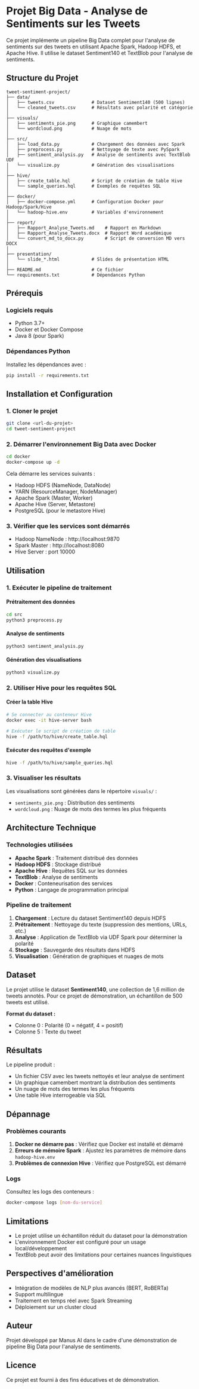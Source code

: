 # Projet Big Data - Analyse de Sentiments sur les Tweets

Ce projet implémente un pipeline Big Data complet pour l'analyse de sentiments sur des tweets en utilisant Apache Spark, Hadoop HDFS, et Apache Hive. Il utilise le dataset Sentiment140 et TextBlob pour l'analyse de sentiments.

## Structure du Projet

```
tweet-sentiment-project/
├── data/
│   ├── tweets.csv              # Dataset Sentiment140 (500 lignes)
│   └── cleaned_tweets.csv      # Résultats avec polarité et catégorie
│
├── visuals/
│   ├── sentiments_pie.png      # Graphique camembert
│   └── wordcloud.png           # Nuage de mots
│
├── src/
│   ├── load_data.py            # Chargement des données avec Spark
│   ├── preprocess.py           # Nettoyage de texte avec PySpark
│   ├── sentiment_analysis.py   # Analyse de sentiments avec TextBlob UDF
│   └── visualize.py            # Génération des visualisations
│
├── hive/
│   ├── create_table.hql        # Script de création de table Hive
│   └── sample_queries.hql      # Exemples de requêtes SQL
│
├── docker/
│   ├── docker-compose.yml      # Configuration Docker pour Hadoop/Spark/Hive
│   └── hadoop-hive.env         # Variables d'environnement
│
├── report/
│   ├── Rapport_Analyse_Tweets.md    # Rapport en Markdown
│   ├── Rapport_Analyse_Tweets.docx  # Rapport Word académique
│   └── convert_md_to_docx.py        # Script de conversion MD vers DOCX
│
├── presentation/
│   └── slide_*.html            # Slides de présentation HTML
│
├── README.md                   # Ce fichier
└── requirements.txt            # Dépendances Python
```

## Prérequis

### Logiciels requis
- Python 3.7+
- Docker et Docker Compose
- Java 8 (pour Spark)

### Dépendances Python
Installez les dépendances avec :
```bash
pip install -r requirements.txt
```

## Installation et Configuration

### 1. Cloner le projet
```bash
git clone <url-du-projet>
cd tweet-sentiment-project
```

### 2. Démarrer l'environnement Big Data avec Docker
```bash
cd docker
docker-compose up -d
```

Cela démarre les services suivants :
- Hadoop HDFS (NameNode, DataNode)
- YARN (ResourceManager, NodeManager)
- Apache Spark (Master, Worker)
- Apache Hive (Server, Metastore)
- PostgreSQL (pour le metastore Hive)

### 3. Vérifier que les services sont démarrés
- Hadoop NameNode : http://localhost:9870
- Spark Master : http://localhost:8080
- Hive Server : port 10000

## Utilisation

### 1. Exécuter le pipeline de traitement

#### Prétraitement des données
```bash
cd src
python3 preprocess.py
```

#### Analyse de sentiments
```bash
python3 sentiment_analysis.py
```

#### Génération des visualisations
```bash
python3 visualize.py
```

### 2. Utiliser Hive pour les requêtes SQL

#### Créer la table Hive
```bash
# Se connecter au conteneur Hive
docker exec -it hive-server bash

# Exécuter le script de création de table
hive -f /path/to/hive/create_table.hql
```

#### Exécuter des requêtes d'exemple
```bash
hive -f /path/to/hive/sample_queries.hql
```

### 3. Visualiser les résultats

Les visualisations sont générées dans le répertoire `visuals/` :
- `sentiments_pie.png` : Distribution des sentiments
- `wordcloud.png` : Nuage de mots des termes les plus fréquents

## Architecture Technique

### Technologies utilisées
- **Apache Spark** : Traitement distribué des données
- **Hadoop HDFS** : Stockage distribué
- **Apache Hive** : Requêtes SQL sur les données
- **TextBlob** : Analyse de sentiments
- **Docker** : Conteneurisation des services
- **Python** : Langage de programmation principal

### Pipeline de traitement
1. **Chargement** : Lecture du dataset Sentiment140 depuis HDFS
2. **Prétraitement** : Nettoyage du texte (suppression des mentions, URLs, etc.)
3. **Analyse** : Application de TextBlob via UDF Spark pour déterminer la polarité
4. **Stockage** : Sauvegarde des résultats dans HDFS
5. **Visualisation** : Génération de graphiques et nuages de mots

## Dataset

Le projet utilise le dataset **Sentiment140**, une collection de 1,6 million de tweets annotés. Pour ce projet de démonstration, un échantillon de 500 tweets est utilisé.

**Format du dataset :**
- Colonne 0 : Polarité (0 = négatif, 4 = positif)
- Colonne 5 : Texte du tweet

## Résultats

Le pipeline produit :
- Un fichier CSV avec les tweets nettoyés et leur analyse de sentiment
- Un graphique camembert montrant la distribution des sentiments
- Un nuage de mots des termes les plus fréquents
- Une table Hive interrogeable via SQL

## Dépannage

### Problèmes courants

1. **Docker ne démarre pas** : Vérifiez que Docker est installé et démarré
2. **Erreurs de mémoire Spark** : Ajustez les paramètres de mémoire dans `hadoop-hive.env`
3. **Problèmes de connexion Hive** : Vérifiez que PostgreSQL est démarré

### Logs
Consultez les logs des conteneurs :
```bash
docker-compose logs [nom-du-service]
```

## Limitations

- Le projet utilise un échantillon réduit du dataset pour la démonstration
- L'environnement Docker est configuré pour un usage local/développement
- TextBlob peut avoir des limitations pour certaines nuances linguistiques

## Perspectives d'amélioration

- Intégration de modèles de NLP plus avancés (BERT, RoBERTa)
- Support multilingue
- Traitement en temps réel avec Spark Streaming
- Déploiement sur un cluster cloud

## Auteur

Projet développé par Manus AI dans le cadre d'une démonstration de pipeline Big Data pour l'analyse de sentiments.

## Licence

Ce projet est fourni à des fins éducatives et de démonstration.

